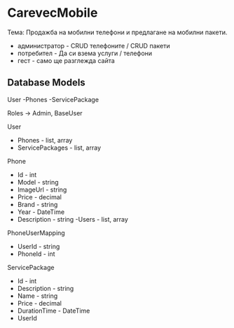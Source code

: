 # CarevecMobile

Тема: Продажба на мобилни телефони и предлагане на мобилни пакети.
 
+ администратор - CRUD телефоните / CRUD пакети
+ потребител - Да си взема услуги / телефони
+ гест - само ще разглежда сайта

## Database Models
User
-Phones
-ServicePackage


Roles -> Admin, BaseUser

User
- Phones<PhoneUserMapping> - list, array
- ServicePackages - list, array

Phone
- Id - int
- Model - string
- ImageUrl - string
- Price - decimal
- Brand - string
- Year - DateTime
- Description - string
-Users<PhoneUserMapping> - list, array

PhoneUserMapping
- UserId - string
- PhoneId - int

ServicePackage
- Id - int
- Description - string
- Name - string
- Price - decimal
- DurationTime - DateTime
- UserId

